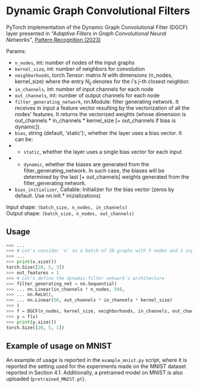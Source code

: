 # Dynamic Graph Convolutional Filters

PyTorch implementation of the Dynamic Graph Convolutional Filter (DGCF) layer presented in <i>"Adaptive Filters in Graph Convolutional Neural Networks"</i>, <a href="https://www.sciencedirect.com/science/article/pii/S0031320323005654">Pattern Recognition (2023)</a>

Params:
- `n_nodes`, int: number of nodes of the input graphs
- `kernel_size`, int: number of neighbors for convolution
- `neighborhoods`, torch.Tensor: matrix $N$ with dimensions (n_nodes, kernel_size) where the entry $N_{ij}$
        denotes for the $i$'s $j$-th closest neighbor.
- `in_channels`, int: number of input channels for each node
- `out_channels`, int: number of output channels for each node
- `filter_generating_network`, nn.Module: filter generating network. It receives in input a feature vector resulting by
        the vectorization of all the nodes' features. It returns the vectorized weights 
        (whose dimension is out_channels * in_channels * kernel_size [+ out_channels if bias is dynamic]).
- `bias`, string (default, 'static'):, whether the layer uses a bias vector. It can be:
- - `static`, whether the layer uses a single bias vector for each input
- - `dynamic`, whether the biases are generated from the filter_generating_network. In such case, the biases will be determined by the last [+ out_channels] weights generated from the filter_generating network.
- `bias_initializer`, Callable: Initializer for the bias vector (zeros by default. Use nn.init.* inizializations)

Input shape: `(batch_size, n_nodes, in_channels)`<br>
Output shape: `(batch_size, n_nodes, out_channels)`

## Usage

``` python
>>> ...
>>> # Let's consider 'x' as a batch of 20 graphs with 5 nodes and 3 input channels per node
>>> ...
>>> print(x.size())
torch.Size([20, 5, 3])
>>> out_features = 1
>>> # Let's define the dynamic-filter network's architecture
>>> filter_generating_net = nn.Sequential(
>>> ... nn.Linear(in_channels * n_nodes, 50),
>>> ... nn.ReLU(),
>>> ... nn.Linear(50, out_channels * in_channels * kernel_size)
>>> )
>>> f = DGCF(n_nodes, kernel_size, neighborhoods, in_channels, out_channels, filter_generating_net)
>>> y = f(x)
>>> print(y.size())
torch.Size([20, 5, 1])
```

## Example of usage on MNIST
An example of usage is reported in the `example_mnist.py` script, where it is reported the setting used for the experiments made on the MNIST dataset reported in Section 4.1. Additionally, a pretrained model on MNIST is also uploaded (`pretrained_MNIST.pt`).
